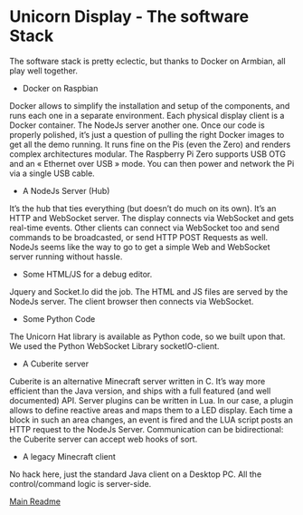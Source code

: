 # Unicorn Display - The software Stack

The software stack is pretty eclectic, but thanks to Docker on Armbian, all play well together.

* Docker on Raspbian

Docker allows to simplify the installation and setup of the components, and runs each one in a separate environment.
Each physical display client is a Docker container. The NodeJs server another one. Once our code is properly polished, it’s just a question of pulling the right Docker images to get all the demo running. It runs fine on the Pis (even the Zero) and renders complex architectures modular.
The Raspberry Pi Zero supports USB OTG and an « Ethernet over USB » mode. You can then power and network the Pi via a single USB cable.

* A NodeJs Server (Hub)

It’s the hub that ties everything (but doesn’t do much on its own). It’s an HTTP and WebSocket server. The display connects via WebSocket and gets real-time events. Other clients can connect via WebSocket too and send commands to be broadcasted, or send HTTP POST Requests as well.
NodeJs seems like the way to go to get a simple Web and WebSocket server running without hassle.

* Some HTML/JS for a debug editor.

Jquery and Socket.Io did the job. The HTML and JS files are served by the NodeJs server. The client browser then connects via WebSocket.

* Some Python Code

The Unicorn Hat library is available as Python code, so we built upon that. We used the Python WebSocket Library socketIO-client.

* A Cuberite server

Cuberite is an alternative Minecraft server written in C. It’s way more efficient than the Java version, and ships with a full featured (and well documented) API. Server plugins can be written in Lua. In our case, a plugin allows to define reactive areas and maps them to a LED display. Each time a block in such an area changes, an event is fired and the LUA script posts an HTTP request to the NodeJs Server. Communication can be bidirectional: the Cuberite server can accept web hooks of sort.

* A legacy Minecraft client

No hack here, just the standard Java client on a Desktop PC. All the control/command logic is server-side.

[Main Readme](../README.md)
